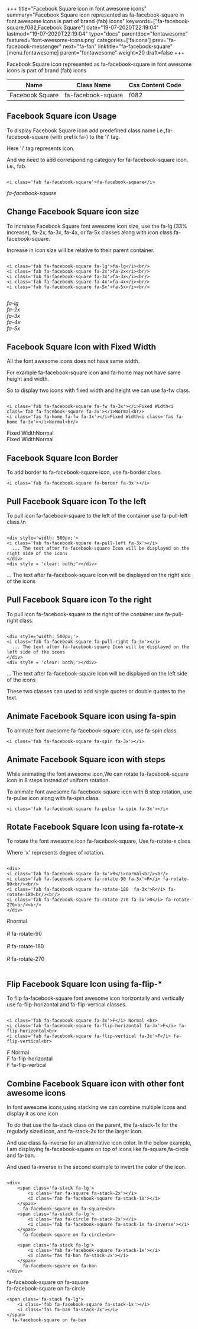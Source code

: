 +++
title="Facebook Square icon in font awesome icons"
summary="Facebook Square icon represented as fa-facebook-square in font awesome icons is part of brand (fab) icons"
keywords=["fa-facebook-square,f082,Facebook Square"]
date="19-07-2020T22:19:04"
lastmod="19-07-2020T22:19:04"
type="docs"
parentdoc="fontawesome"
featured='font-awesome-icons.png'
categories=['faicons']
prev="fa-facebook-messenger"
next="fa-fan"
linktitle="fa-facebook-square"
[menu.fontawesome]
parent="fontawesome"
weight=20
draft=false
+++


Facebook Square icon represented as fa-facebook-square in font awesome icons is part of brand (fab) icons

<div class='table-responsive'><table class='table'><thead><tr><th>Name</th><th>Class Name</th><th>Css Content Code</th></tr></thead><tbody><tr><td>Facebook Square</td><td>fa-facebook-square</td><td>f082</td></tr></tbody></table></div>



## Facebook Square icon Usage

To display Facebook Square icon add predefined class name i.e.,fa-facebook-square (with prefix fa-) to the 'i' tag.

Here 'i' tag represents icon.

And we need to add corresponding category for fa-facebook-square icon. i.e., fab.


```

<i class='fab fa-facebook-square'>fa-facebook-square</i>
```

<i class='fab fa-facebook-square'>fa-facebook-square</i>




## Change Facebook Square icon size
To increase Facebook Square font awesome icon size, use the fa-lg (33% increase), fa-2x, fa-3x, fa-4x, or fa-5x classes along with icon class fa-facebook-square.

Increase in icon size will be relative to their parent container. 

```

<i class='fab fa-facebook-square fa-lg'>fa-lg</i><br/>
<i class='fab fa-facebook-square fa-2x'>fa-2x</i><br/>
<i class='fab fa-facebook-square fa-3x'>fa-3x</i><br/>
<i class='fab fa-facebook-square fa-4x'>fa-4x</i><br/>
<i class='fab fa-facebook-square fa-5x'>fa-5x</i><br/>
            
```

<i class='fab fa-facebook-square fa-lg'>fa-lg</i><br/>
<i class='fab fa-facebook-square fa-2x'>fa-2x</i><br/>
<i class='fab fa-facebook-square fa-3x'>fa-3x</i><br/>
<i class='fab fa-facebook-square fa-4x'>fa-4x</i><br/>
<i class='fab fa-facebook-square fa-5x'>fa-5x</i><br/>
            



## Facebook Square Icon with Fixed Width 

All the font awesome icons does not have same width.

For example fa-facebook-square icon and fa-home may not have same height and width.

So to display two icons with fixed width and height we can use fa-fw class.


```

<i class='fab fa-facebook-square fa-fw fa-3x'></i>Fixed Width<i class='fab fa-facebook-square fa-3x'></i>Normal<br/>
<i class='fas fa-home fa-fw fa-3x'></i>Fixed Width<i class='fas fa-home fa-3x'></i>Normal<br/>
```

<i class='fab fa-facebook-square fa-fw fa-3x'></i>Fixed Width<i class='fab fa-facebook-square fa-3x'></i>Normal<br/>
<i class='fas fa-home fa-fw fa-3x'></i>Fixed Width<i class='fas fa-home fa-3x'></i>Normal<br/>



## Facebook Square Icon Border 

To add border to fa-facebook-square icon, use fa-border class.


```
<i class='fab fa-facebook-square fa-border fa-3x'></i>

```
<i class='fab fa-facebook-square fa-border fa-3x'></i>





## Pull Facebook Square icon To the left

To pull icon fa-facebook-square to the left of the container use fa-pull-left class.\n

```

<div style='width: 500px;'>
<i class='fab fa-facebook-square fa-pull-left fa-3x'></i>
  ... The text after fa-facebook-square Icon will be displayed on the right side of the icons
</div>
<div style = 'clear: both;'></div>
```

<div style='width: 500px;'>
<i class='fab fa-facebook-square fa-pull-left fa-3x'></i>
  ... The text after fa-facebook-square Icon will be displayed on the right side of the icons
</div>
<div style = 'clear: both;'></div>




## Pull Facebook Square icon To the right
To pull icon fa-facebook-square to the right of the container use fa-pull-right class.

```

<div style='width: 500px;'>
<i class='fab fa-facebook-square fa-pull-right fa-3x'></i>
  ... The text after fa-facebook-square Icon will be displayed on the left side of the icons
</div>
<div style = 'clear: both;'></div>
```

<div style='width: 500px;'>
<i class='fab fa-facebook-square fa-pull-right fa-3x'></i>
  ... The text after fa-facebook-square Icon will be displayed on the left side of the icons
</div>
<div style = 'clear: both;'></div>

These two classes can used to add single quotes or double quotes to the text.


## Animate Facebook Square icon using fa-spin
To animate font awesome fa-facebook-square icon, use fa-spin class.

```
<i class='fab fa-facebook-square fa-spin fa-3x'></i>
```
<i class='fab fa-facebook-square fa-spin fa-3x'></i>




## Animate Facebook Square icon with steps
While animating the font awesome icon,We can rotate fa-facebook-square icon in 8 steps instead of uniform rotation.

To animate font awesome fa-facebook-square icon with 8 step rotation, use fa-pulse icon along with fa-spin class.


```
<i class='fab fa-facebook-square fa-pulse fa-spin fa-3x'></i>

```
<i class='fab fa-facebook-square fa-pulse fa-spin fa-3x'></i>





## Rotate Facebook Square Icon using fa-rotate-x
To rotate the font awesome icon fa-facebook-square, Use fa-rotate-x class

Where 'x' represents degree of rotation.


```

<div>
<i class='fab fa-facebook-square fa-3x'>R</i>normal<br/><br/>
<i class='fab fa-facebook-square fa-rotate-90 fa-3x'>R</i> fa-rotate-90<br/><br/> 
<i class='fab fa-facebook-square fa-rotate-180  fa-3x'>R</i> fa-rotate-180<br/><br/> 
<i class='fab fa-facebook-square fa-rotate-270 fa-3x'>R</i> fa-rotate-270<br/><br/>
</div>
```

<div>
<i class='fab fa-facebook-square fa-3x'>R</i>normal<br/><br/>
<i class='fab fa-facebook-square fa-rotate-90 fa-3x'>R</i> fa-rotate-90<br/><br/> 
<i class='fab fa-facebook-square fa-rotate-180  fa-3x'>R</i> fa-rotate-180<br/><br/> 
<i class='fab fa-facebook-square fa-rotate-270 fa-3x'>R</i> fa-rotate-270<br/><br/>
</div>




## Flip Facebook Square Icon using fa-flip-*
To flip fa-facebook-square font awesome icon horizontally and vertically use fa-flip-horizontal and fa-flip-vertical classes. 

```

<i class='fab fa-facebook-square fa-3x'>F</i> Normal <br>
<i class='fab fa-facebook-square fa-flip-horizontal fa-3x'>F</i> fa-flip-horizontal<br>
<i class='fab fa-facebook-square fa-flip-vertical fa-3x'>F</i> fa-flip-vertical<br>
```

<i class='fab fa-facebook-square fa-3x'>F</i> Normal <br>
<i class='fab fa-facebook-square fa-flip-horizontal fa-3x'>F</i> fa-flip-horizontal<br>
<i class='fab fa-facebook-square fa-flip-vertical fa-3x'>F</i> fa-flip-vertical<br>




## Combine Facebook Square icon with other font awesome icons
In font awesome icons,using stacking we can combine multiple icons and display it as one icon 

To do that use the fa-stack class on the parent, the fa-stack-1x for the regularly sized icon, and fa-stack-2x for the larger icon.

And use class fa-inverse for an alternative icon color. 
In the below example, I am displaying fa-facebook-square on top of icons like fa-square,fa-circle and fa-ban.

And used fa-inverse in the second example to invert the color of the icon.

```

<div>
    <span class='fa-stack fa-lg'>
        <i class='far fa-square fa-stack-2x'></i>
        <i class='fab fa-facebook-square fa-stack-1x'></i>
    </span>
      fa-facebook-square on fa-square<br>
    <span class='fa-stack fa-lg'>
        <i class='fas fa-circle fa-stack-2x'></i>
        <i class='fab fa-facebook-square fa-stack-1x fa-inverse'></i>
    </span>
      fa-facebook-square on fa-circle<br>

    <span class='fa-stack fa-lg'>
        <i class='fab fa-facebook-square fa-stack-1x'></i>
        <i class='fas fa-ban fa-stack-2x'></i>
    </span>
      fa-facebook-square on fa-ban
</div>
```

<div>
    <span class='fa-stack fa-lg'>
        <i class='far fa-square fa-stack-2x'></i>
        <i class='fab fa-facebook-square fa-stack-1x'></i>
    </span>
      fa-facebook-square on fa-square<br>
    <span class='fa-stack fa-lg'>
        <i class='fas fa-circle fa-stack-2x'></i>
        <i class='fab fa-facebook-square fa-stack-1x fa-inverse'></i>
    </span>
      fa-facebook-square on fa-circle<br>

    <span class='fa-stack fa-lg'>
        <i class='fab fa-facebook-square fa-stack-1x'></i>
        <i class='fas fa-ban fa-stack-2x'></i>
    </span>
      fa-facebook-square on fa-ban
</div>






